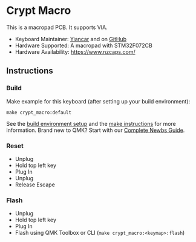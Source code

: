 # Crypt Macro

This is a macropad PCB. It supports VIA.

* Keyboard Maintainer: [Yiancar](http://yiancar-designs.com/) and on [GitHub](https://github.com/yiancar)
* Hardware Supported: A macropad with STM32F072CB
* Hardware Availability: https://www.nzcaps.com/ 

## Instructions

### Build

Make example for this keyboard (after setting up your build environment):

    make crypt_macro:default

See the [build environment setup](https://docs.qmk.fm/#/getting_started_build_tools) and the [make instructions](https://docs.qmk.fm/#/getting_started_make_guide) for more information. Brand new to QMK? Start with our [Complete Newbs Guide](https://docs.qmk.fm/#/newbs).

### Reset

- Unplug
- Hold top left key
- Plug In
- Unplug
- Release Escape

### Flash

- Unplug
- Hold top left key
- Plug In
- Flash using QMK Toolbox or CLI (`make crypt_macro:<keymap>:flash`)
